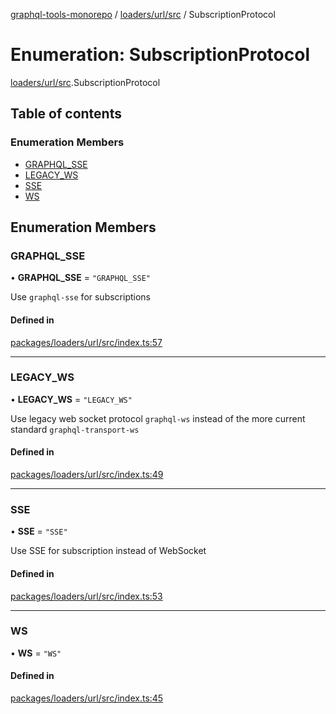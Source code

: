 [graphql-tools-monorepo](../README) / [loaders/url/src](../modules/loaders_url_src) /
SubscriptionProtocol

# Enumeration: SubscriptionProtocol

[loaders/url/src](../modules/loaders_url_src).SubscriptionProtocol

## Table of contents

### Enumeration Members

- [GRAPHQL_SSE](loaders_url_src.SubscriptionProtocol#graphql_sse)
- [LEGACY_WS](loaders_url_src.SubscriptionProtocol#legacy_ws)
- [SSE](loaders_url_src.SubscriptionProtocol#sse)
- [WS](loaders_url_src.SubscriptionProtocol#ws)

## Enumeration Members

### GRAPHQL_SSE

• **GRAPHQL_SSE** = `"GRAPHQL_SSE"`

Use `graphql-sse` for subscriptions

#### Defined in

[packages/loaders/url/src/index.ts:57](https://github.com/ardatan/graphql-tools/blob/master/packages/loaders/url/src/index.ts#L57)

---

### LEGACY_WS

• **LEGACY_WS** = `"LEGACY_WS"`

Use legacy web socket protocol `graphql-ws` instead of the more current standard
`graphql-transport-ws`

#### Defined in

[packages/loaders/url/src/index.ts:49](https://github.com/ardatan/graphql-tools/blob/master/packages/loaders/url/src/index.ts#L49)

---

### SSE

• **SSE** = `"SSE"`

Use SSE for subscription instead of WebSocket

#### Defined in

[packages/loaders/url/src/index.ts:53](https://github.com/ardatan/graphql-tools/blob/master/packages/loaders/url/src/index.ts#L53)

---

### WS

• **WS** = `"WS"`

#### Defined in

[packages/loaders/url/src/index.ts:45](https://github.com/ardatan/graphql-tools/blob/master/packages/loaders/url/src/index.ts#L45)

